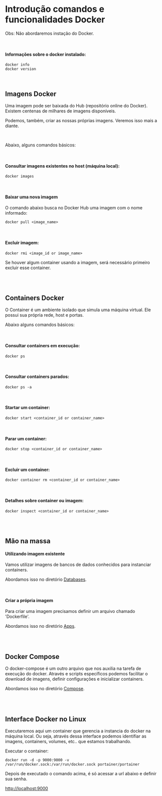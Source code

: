 # Introdução comandos e funcionalidades Docker

Obs: Não abordaremos instação do Docker.

<br>

#### Informações sobre o docker instalado:
```
docker info
docker version
```

<br>


## Imagens Docker

Uma imagem pode ser baixada do Hub (repositório online do Docker). Existem centenas de milhares de imagens disponíveis.

Podemos, também, criar as nossas próprias imagens. Veremos isso mais a diante. 

<br>

Abaixo, alguns comandos básicos:

<br>

#### Consultar imagens existentes no host (máquina local):
```
docker images
```

<br>

#### Baixar uma nova imagem
O comando abaixo busca no Docker Hub uma imagem com o nome informado:
```
docker pull <image_name>
```

<br>

#### Excluir imagem:
```
docker rmi <image_id or image_name>
```
Se houver algum container usando a imagem, será necessário primeiro excluir esse container.



<br>
<br>




## Containers Docker
O Container é um ambiente isolado que simula uma máquina virtual. Ele possui sua própria rede, host e portas.

Abaixo alguns comandos básicos:

<br>

#### Consultar containers em execução:
```
docker ps 
```

<br>

#### Consultar containers parados:
```
docker ps -a
```

<br>

#### Startar um container:
```
docker start <container_id or container_name>
```

<br>

#### Parar um container:
```
docker stop <container_id or container_name>
```

<br>

#### Excluir um container:
```
docker container rm <container_id or container_name>
```

<br>


#### Detalhes sobre container ou imagem:
```
docker inspect <container_id or container_name>
```



<br>
<br>



## Mão na massa

#### Utilizando imagem existente
Vamos utilizar imagens de bancos de dados conhecidos para instanciar containers.

Abordamos isso no diretório [Databases](https://github.com/vitormoschetta/Help-Docker/tree/main/Databases).

<br>

#### Criar a própria imagem
Para criar uma imagem precisamos definir um arquivo chamado 'Dockerfile'.  

Abordamos isso no diretório [Apps](https://github.com/vitormoschetta/Help-Docker/tree/main/Apps).




<br>
<br>






## Docker Compose
O docker-compose é um outro arquivo que nos auxilia na tarefa de execução do docker. Através e scripts específicos podemos facilitar o download de imagens, definir configurações e inicializar containers.

Abordamos isso no diretório [Compose](https://github.com/vitormoschetta/Help-Docker/tree/main/Compose).


<br>
<br>




## Interface Docker no Linux
Executaremos aqui um container que gerencia a instancia do docker na máquina local. Ou seja, através dessa interface podemos identifiar as imagens, containers, volumes, etc.. que estamos trabalhando.

Executar o container:
```
docker run -d -p 9000:9000 -v /var/run/docker.sock:/var/run/docker.sock portainer/portainer
```
Depois de executado o comando acima, é só acessar a url abaixo e definir sua senha.      

<http://localhost:9000>  



